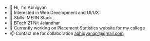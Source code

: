 - 👋 Hi, I’m Abhigyan
- 🍁 Interested in Web Development and UI/UX
- 🍁 Skills: MERN Stack
- 🍁 BTech'21 Nit Jalandhar
- 🍁 Currently working on Placement Statistics website for my college
- 📫 Contact me for collaboration abhigyanapl@gmail.com

<!---
abhigyanapl/abhigyanapl is a ✨ special ✨ repository because its `README.md` (this file) appears on your GitHub profile.
You can click the Preview link to take a look at your changes.
--->
